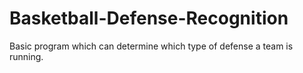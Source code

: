 # Basketball-Defense-Recognition
Basic program which can determine which type of defense a team is running.
